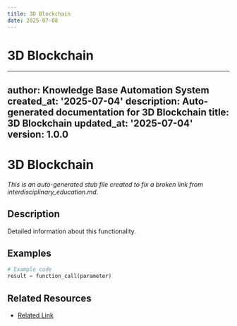 ```yaml
---
title: 3D Blockchain
date: 2025-07-08
---
```


# 3D Blockchain

---
author: Knowledge Base Automation System
created_at: '2025-07-04'
description: Auto-generated documentation for 3D Blockchain
title: 3D Blockchain
updated_at: '2025-07-04'
version: 1.0.0
---

# 3D Blockchain

*This is an auto-generated stub file created to fix a broken link from interdisciplinary_education.md.*

## Description

Detailed information about this functionality.

## Examples

```python
# Example code
result = function_call(parameter)
```

## Related Resources

- [Related Link](../docs/web/security/related_resource.md)
